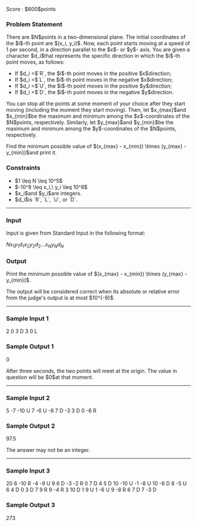 
<div>

<span>

<span>

<p>
Score : $600$points
</p>

<div>

<section>

### **Problem Statement**

<p>
There are $N$points in a two-dimensional plane. The initial coordinates of the $i$-th point are $(x_i, y_i)$. Now, each point starts moving at a speed of 1 per second, in a direction parallel to the $x$- or $y$- axis. You are given a character $d_i$that represents the specific direction in which the $i$-th point moves, as follows:
</p>

<ul>

<li>
If $d_i =$`R`, the $i$-th point moves in the positive $x$direction;
</li>

<li>
If $d_i =$`L`, the $i$-th point moves in the negative $x$direction;
</li>

<li>
If $d_i =$`U`, the $i$-th point moves in the positive $y$direction;
</li>

<li>
If $d_i =$`D`, the $i$-th point moves in the negative $y$direction.
</li>

</ul>

<p>
You can stop all the points at some moment of your choice after they start moving (including the moment they start moving).
Then, let $x_{max}$and $x_{min}$be the maximum and minimum among the $x$-coordinates of the $N$points, respectively. Similarly, let $y_{max}$and $y_{min}$be the maximum and minimum among the $y$-coordinates of the $N$points, respectively.
</p>

<p>
Find the minimum possible value of $(x_{max} - x_{min}) \times (y_{max} - y_{min})$and print it.
</p>

</section>

</div>

<div>

<section>

### **Constraints**

<ul>

<li>
$1 \leq N \leq 10^5$
</li>

<li>
$-10^8 \leq x_i,\ y_i \leq 10^8$
</li>

<li>
$x_i$and $y_i$are integers.
</li>

<li>
$d_i$is `R`, `L`, `U`, or `D`.
</li>

</ul>

</section>

</div>

---

<div>

<div>

<section>

### **Input**

<p>
Input is given from Standard Input in the following format:
</p>

<div>

$N$$x_1$$y_1$$d_1$$x_2$$y_2$$d_2$$.$$.$$.$$x_N$$y_N$$d_N$
</div>

</section>

</div>

<div>

<section>

### **Output**

<p>
Print the minimum possible value of $(x_{max} - x_{min}) \times (y_{max} - y_{min})$.
</p>

<p>
The output will be considered correct when its absolute or relative error from the judge's output is at most $10^{-9}$.
</p>

</section>

</div>

</div>

---

<div>

<section>

### **Sample Input 1**

<div>

2
0 3 D
3 0 L

</div>

</section>

</div>

<div>

<section>

### **Sample Output 1**

<div>

0

</div>

<p>
After three seconds, the two points will meet at the origin. The value in question will be $0$at that moment.
</p>

</section>

</div>

---

<div>

<section>

### **Sample Input 2**

<div>

5
-7 -10 U
7 -6 U
-8 7 D
-3 3 D
0 -6 R

</div>

</section>

</div>

<div>

<section>

### **Sample Output 2**

<div>

97.5

</div>

<p>
The answer may not be an integer.
</p>

</section>

</div>

---

<div>

<section>

### **Sample Input 3**

<div>

20
6 -10 R
-4 -9 U
9 6 D
-3 -2 R
0 7 D
4 5 D
10 -10 U
-1 -8 U
10 -6 D
8 -5 U
6 4 D
0 3 D
7 9 R
9 -4 R
3 10 D
1 9 U
1 -6 U
9 -8 R
6 7 D
7 -3 D

</div>

</section>

</div>

<div>

<section>

### **Sample Output 3**

<div>

273

</div>

</section>

</div>

</span>

</span>

</div>
